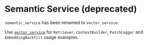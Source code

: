 # Semantic Service (deprecated)

`semantic_service` has been renamed to `vector_service`.

Use [`vector_service`](vector_service.md) for `Retriever`, `ContextBuilder`,
`PatchLogger` and `EmbeddingBackfill` usage examples.


